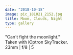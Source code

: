 ```yaml
---
date: "2018-10-18"
image: pic_181021_2152.jpg
title: Moon, Clouds, Night
type: gallery
---
```


"Can't fight the moonlight."  
Taken with iOptron SkyTracker.  
23mm | f/8 | 5